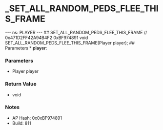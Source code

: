 # _SET_ALL_RANDOM_PEDS_FLEE_THIS_FRAME

--- ns: PLAYER --- ## SET_ALL_RANDOM_PEDS_FLEE_THIS_FRAME  // 0x471D2FF42A94B4F2 0xBF974891 void SET_ALL_RANDOM_PEDS_FLEE_THIS_FRAME(Player player);   ## Parameters * **player**:

### Parameters
* Player player

### Return Value
* void

### Notes
* AP Hash: 0x0xBF974891
* Build: 811


